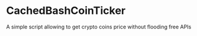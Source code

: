 # CachedBashCoinTicker
A simple script allowing to get crypto coins price without flooding free APIs
